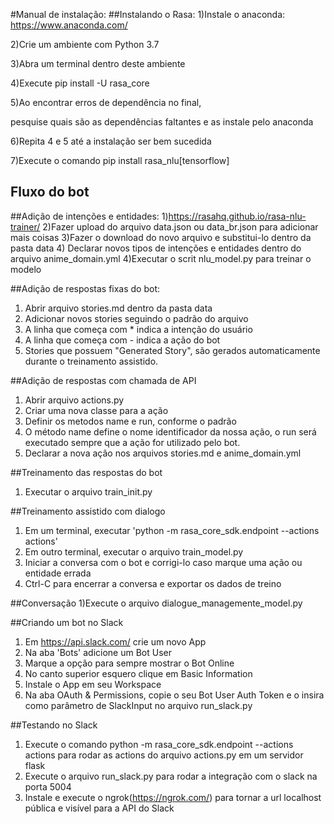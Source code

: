 #Manual de instalação:
##Instalando o Rasa:
1)Instale o anaconda: https://www.anaconda.com/

2)Crie um ambiente com Python 3.7

3)Abra um terminal dentro deste ambiente

4)Execute pip install -U rasa_core

5)Ao encontrar erros de dependência no final,

pesquise quais são as dependências faltantes e as instale pelo anaconda

6)Repita 4 e 5 até a instalação ser bem sucedida

7)Execute o comando pip install rasa_nlu[tensorflow]

## Fluxo do bot

##Adição de intenções e entidades:
1)https://rasahq.github.io/rasa-nlu-trainer/
2)Fazer upload do arquivo data.json ou data_br.json para adicionar mais coisas
3)Fazer o download do novo arquivo e substitui-lo dentro da pasta data
4) Declarar novos tipos de intenções e entidades dentro do arquivo anime_domain.yml
4)Executar o scrit nlu_model.py para treinar o modelo

##Adição de respostas fixas do bot:
1) Abrir arquivo stories.md dentro da pasta data
2) Adicionar novos stories seguindo o padrão do arquivo
3) A linha que começa com * indica a intenção do usuário
4) A linha que começa com - indica a ação do bot
5) Stories que possuem "Generated Story", são gerados automaticamente durante o treinamento assistido.

##Adição de respostas com chamada de API
1) Abrir arquivo actions.py
2) Criar uma nova classe para a ação
3) Definir os metodos name e run, conforme o padrão
4) O método name define o nome identificador da nossa ação, o run será executado sempre que a ação for utilizado pelo bot.
5) Declarar a nova ação nos arquivos stories.md e anime_domain.yml

##Treinamento das respostas do bot
1) Executar o arquivo train_init.py

##Treinamento assistido com dialogo
1) Em um terminal, executar 'python -m rasa_core_sdk.endpoint --actions actions'
2) Em outro terminal, executar o arquivo train_model.py
3) Iniciar a conversa com o bot e corrigi-lo caso marque uma ação ou entidade errada
4) Ctrl-C para encerrar a conversa e exportar os dados de treino

##Conversação
1)Execute o arquivo dialogue_managemente_model.py

##Criando um bot no Slack
1) Em https://api.slack.com/ crie um novo App
2) Na aba 'Bots' adicione um Bot User
3) Marque a opção para sempre mostrar o Bot Online
4) No canto superior esquero clique em Basic Information
5) Instale o App em seu Workspace
6) Na aba OAuth & Permissions, copie o seu Bot User Auth Token e o insira como parâmetro de SlackInput no arquivo run_slack.py

##Testando no Slack
1) Execute o comando python -m rasa_core_sdk.endpoint --actions actions para rodar as actions do arquivo actions.py em um servidor flask
2) Execute o arquivo run_slack.py para rodar a integração com o slack na porta 5004
3) Instale e execute o ngrok(https://ngrok.com/) para tornar a url localhost pública e visível para a API do Slack
